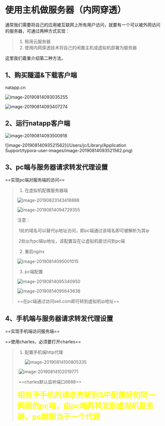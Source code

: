 #  使用主机做服务器（内网穿透）



通常我们需要将自己的应用被互联网上所有用户访问，就要有一个可以被外网访问的服务器，可通过两种方式实现：

> 1. 租用云服务器
> 2. 使用内网穿透技术将自己的闲置主机或虚拟机部署为服务器

这里我们着重介绍第二种方法。



## 1、购买隧道&下载客户端

natapp.cn

![image-20190814093035255](../PicSource/image-20190814093035255.png)



![image-20190814093407274](../PicSource/image-20190814093407274.png)



## 2、运行natapp客户端



![image-20190814093500918](../PicSource/image-20190814093500918.png)



![image-20190814093521562](/Users/jc/Library/Application Support/typora-user-images/image-20190814093521562.png)



## 3、pc端与服务器请求转发代理设置

==实现pc端对服务端的访问==



> 1. 在虚拟机配置服务器端
>
> ![image-20190823143418888](../PicSource/image-20190823143418888.png)
>
> ![image-20190814094729355](../PicSource/image-20190814094729355.png)
>
> 注意：
>
> ​	1处的域名可以替代ip地址访问，即pc端通过该域名即可被解析为其ip
>
> ​	2处ip为pc端ip地址，该配置旨在让虚拟机能访问到pc端
>
> 2. 重启nginx
>
> ![image-20190814095001015](../PicSource/image-20190814095001015.png)
>
> 3. pc端配置
>
> 
>
> ![image-20190814095340950](../PicSource/image-20190814095340950.png)
>
> 
>
> ![image-20190814095643638](../PicSource/image-20190814095643638.png)
>
> ==在pc端通过访问sell.com即可转到虚拟机ip地址==
>
> 





## 4、手机端与服务器请求转发代理设置

==实现手机端访问服务端==

==使用charles，必须要打开charles==

> 1. 配置手机端http代理
>
>    
>
>    ![image-20190814100805335](../PicSource/image-20190814100805335.png)
>
> 
>
> 
>
> ​	![image-20190814102019771](../PicSource/image-20190814102019771.png)
>
> ​	==charles默认监听端口8888==
>
> <font color='yellow' size=5>**相当于手机的请求先转到3中配置好的同一网段的pc端，由pc端再转发到虚拟机服务器，pc端相当于一个代理**</font>

